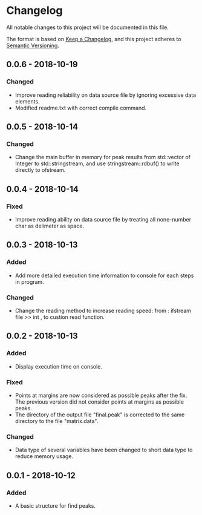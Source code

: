 # Changelog
All notable changes to this project will be documented in this file.

The format is based on [Keep a Changelog](https://keepachangelog.com/en/1.0.0/),
and this project adheres to [Semantic Versioning](https://semver.org/spec/v2.0.0.html).

## 0.0.6 - 2018-10-19
### Changed
- Improve reading reliability on data source file by ignoring excessive data elements.
- Modified readme.txt with correct compile command.

## 0.0.5 - 2018-10-14
### Changed
- Change the main buffer in memory for peak results from std::vector of Integer to std::stringstream,
  and use stringstream::rdbuf() to write directly to ofstream.

## 0.0.4 - 2018-10-14
### Fixed
- Improve reading ability on data source file by treating all none-number char as delimeter as space.

## 0.0.3 - 2018-10-13
### Added
- Add more detailed execution time information to console for each steps in program.
### Changed
- Change the reading method to increase reading speed:
   from : ifstream file >> int , to custion read function.

## 0.0.2 - 2018-10-13
### Added
- Display execution time on console.

### Fixed
- Points at margins are now considered as possible peaks after the fix.
  The previous version did not consider points at margins as possible peaks.
- The directory of the output file "final.peak" is corrected to the same directory to the file "matrix.data".

### Changed
- Data type of several variables have been changed to short data type to reduce memory usage.

## 0.0.1 - 2018-10-12
### Added
- A basic structure for find peaks.